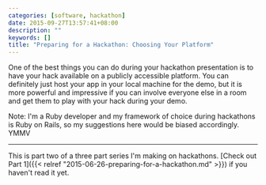 ```yaml
---
categories: [software, hackathon]
date: 2015-09-27T13:57:41+08:00
description: ""
keywords: []
title: "Preparing for a Hackathon: Choosing Your Platform"
---
```

One of the best things you can do during your hackathon presentation is to have your hack available on a publicly accessible platform. You can definitely just host your app in your local machine for the demo, but it is more powerful and impressive if you can involve everyone else in a room and get them to play with  your hack during your demo.

<!--more-->

Note: I'm a Ruby developer and my framework of choice during hackathons is Ruby on Rails, so my suggestions here would be biased accordingly. YMMV

<hr />

This is part two of a three part series I'm making on hackathons. [Check out Part 1]({{< relref "2015-06-26-preparing-for-a-hackathon.md" >}}) if you haven't read it yet.

